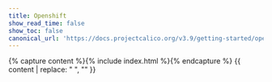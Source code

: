 ```yaml
---
title: Openshift
show_read_time: false
show_toc: false
canonical_url: 'https://docs.projectcalico.org/v3.9/getting-started/openshift/index'
---
```

{% capture content %}{% include index.html %}{% endcapture %}
{{ content | replace: "    ", "" }}